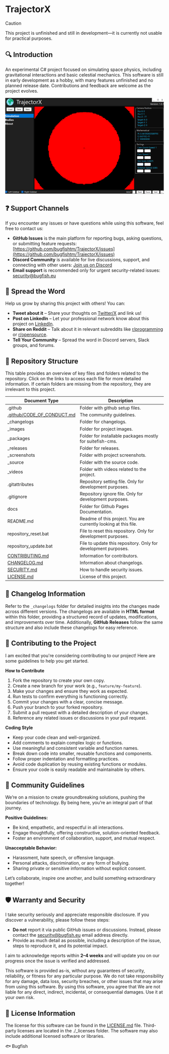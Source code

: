 # TrajectorX

> [!CAUTION]
This project is unfinished and still in development—it is currently not usable for practical purposes.

## 🔍 Introduction

An experimental C# project focused on simulating space physics, including gravitational interactions and basic celestial mechanics. This software is still in early development as a hobby, with many features unfinished and no planned release date. Contributions and feedback are welcome as the project evolves.

![Image](./_screenshots/demo.png)

## ❓ Support Channels

If you encounter any issues or have questions while using this software, feel free to contact us:

- **GitHub Issues** is the main platform for reporting bugs, asking questions, or submitting feature requests: [https://github.com/bugfishtm/TrajectorX/issues](https://github.com/bugfishtm/TrajectorX/issues)
- **Discord Community** is available for live discussions, support, and connecting with other users: [Join us on Discord](https://discord.com/invite/xCj7AEMmye)  
- **Email support** is recommended only for urgent security-related issues: [security@bugfish.eu](mailto:security@bugfish.eu)

## 📢 Spread the Word

Help us grow by sharing this project with others! You can:  

* **Tweet about it** – Share your thoughts on [Twitter/X](https://twitter.com) and link us!  
* **Post on LinkedIn** – Let your professional network know about this project on [LinkedIn](https://www.linkedin.com).  
* **Share on Reddit** – Talk about it in relevant subreddits like [r/programming](https://www.reddit.com/r/programming/) or [r/opensource](https://www.reddit.com/r/opensource/).  
* **Tell Your Community** – Spread the word in Discord servers, Slack groups, and forums.  

## 📁 Repository Structure 

This table provides an overview of key files and folders related to the repository. Click on the links to access each file for more detailed information. If certain folders are missing from the repository, they are irrelevant to this project.

|Document Type|Description|
|----|-----|
| .github | Folder with github setup files. |
| [.github/CODE_OF_CONDUCT.md](./.github/CODE_OF_CONDUCT.md) | The community guidelines. |
| _changelogs | Folder for changelogs. |
| _images | Folder for project images. |
| _packages | Folder for installable packages mostly for suitefish-cms. |
| _releases | Folder for releases. |
| _screenshots | Folder with project screenshots. |
| _source | Folder with the source code. |
| _videos | Folder with videos related to the project. |
| .gitattributes | Repository setting file. Only for development purposes. |
| .gitignore | Repository ignore file. Only for development purposes. |
| docs | Folder for Github Pages Documentation. |
| README.md | Readme of this project. You are currently looking at this file. |
| repository_reset.bat | File to reset this repository. Only for development purposes. |
| repository_update.bat | File to update this repository. Only for development purposes. |
| [CONTRIBUTING.md](CONTRIBUTING.md) | Information for contributors. | 
| [CHANGELOG.md](CHANGELOG.md) | Information about changelogs. | 
| [SECURITY.md](SECURITY.md) | How to handle security issues. |
| [LICENSE.md](LICENSE.md) | License of this project. |

## 📑 Changelog Information

Refer to the `_changelogs` folder for detailed insights into the changes made across different versions. The changelogs are available in **HTML format** within this folder, providing a structured record of updates, modifications, and improvements over time. Additionally, **GitHub Releases** follow the same structure and also include these changelogs for easy reference.

## 🌱 Contributing to the Project

I am excited that you're considering contributing to our project! Here are some guidelines to help you get started.

**How to Contribute**

1. Fork the repository to create your own copy.
2. Create a new branch for your work (e.g., `feature/my-feature`).
3. Make your changes and ensure they work as expected.
4. Run tests to confirm everything is functioning correctly.
5. Commit your changes with a clear, concise message.
6. Push your branch to your forked repository.
7. Submit a pull request with a detailed description of your changes.
8. Reference any related issues or discussions in your pull request.

**Coding Style**

- Keep your code clean and well-organized.
- Add comments to explain complex logic or functions.
- Use meaningful and consistent variable and function names.
- Break down code into smaller, reusable functions and components.
- Follow proper indentation and formatting practices.
- Avoid code duplication by reusing existing functions or modules.
- Ensure your code is easily readable and maintainable by others.

## 🤝 Community Guidelines

We’re on a mission to create groundbreaking solutions, pushing the boundaries of technology. By being here, you’re an integral part of that journey. 

**Positive Guidelines:**
- Be kind, empathetic, and respectful in all interactions.
- Engage thoughtfully, offering constructive, solution-oriented feedback.
- Foster an environment of collaboration, support, and mutual respect.

**Unacceptable Behavior:**
- Harassment, hate speech, or offensive language.
- Personal attacks, discrimination, or any form of bullying.
- Sharing private or sensitive information without explicit consent.

Let’s collaborate, inspire one another, and build something extraordinary together!

## 🛡️ Warranty and Security

I take security seriously and appreciate responsible disclosure. If you discover a vulnerability, please follow these steps:

- **Do not** report it via public GitHub issues or discussions. Instead, please contact the [security@bugfish.eu](mailto:security@bugfish.eu) email address directly.   
- Provide as much detail as possible, including a description of the issue, steps to reproduce it, and its potential impact.  

I aim to acknowledge reports within **2–4 weeks** and will update you on our progress once the issue is verified and addressed.

This software is provided as-is, without any guarantees of security, reliability, or fitness for any particular purpose. We do not take responsibility for any damage, data loss, security breaches, or other issues that may arise from using this software. By using this software, you agree that We are not liable for any direct, indirect, incidental, or consequential damages. Use it at your own risk.

## 📜 License Information

The license for this software can be found in the [LICENSE.md](LICENSE.md) file. Third-party licenses are located in the ./_licenses folder. The software may also include additional licensed software or libraries.

🐟 Bugfish 
